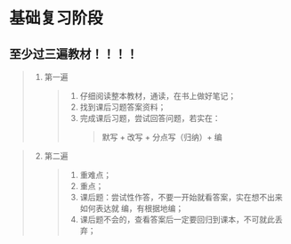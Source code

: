 # 基础复习阶段

## 至少过三遍教材！！！！

> 1. 第一遍
>    > 1. 仔细阅读整本教材，通读，在书上做好笔记；
>    > 2. 找到课后习题答案资料；
>    > 3. 完成课后习题，尝试回答问题，若实在：
>    >    > 默写 + 改写 + 分点写（归纳）+ 编

> 2. 第二遍
>    > 1. 重难点；
>    > 2. 重点；
>    > 3. 课后题：尝试性作答，不要一开始就看答案，实在想不出来如何表达就 编，有根据地编；
>    > 4. 课后题不会的，查看答案后一定要回归到课本，不可就此丢弃；
